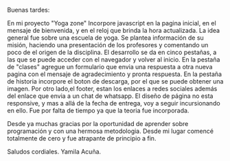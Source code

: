 Buenas tardes:

En mi proyecto "Yoga zone" Incorpore javascript en la pagina inicial, en el mensaje de bienvenida, y en el reloj que brinda la hora actualizada.
La idea general fue sobre una escuela de yoga.
Se plantea información de su misión, haciendo una presentación de los profesores y comentando un poco de el origen de la disciplina.
El desarrollo se  da en cinco pestañas, a las que se puede acceder con el navegador y volver al inicio.
En la pestaña de "clases" agregue un formulario que envia una respuesta a otra nueva pagina con el mensaje de agradecimiento y pronta respuesta.
En la pestaña de historia incorpore el boton de descarga, por el que se puede obtener una imagen.
Por otro lado,el footer, estan los enlaces a redes sociales además del enlace que envia a un chat de whatsapp.
El diseño de página no esta responsive, y mas a allá de la fecha de entrega, voy a seguir incursionando en ello.
Fue por falta de tiempo ya que la teoria fue incorporada.

Desde ya muchas gracias por la oportunidad de aprender sobre programación y con una hermosa metodologia.
Desde mi lugar comencé totalmente de cero y fue atrapante de principio a fin.

Saludos cordiales.
Yamila Acuña.

